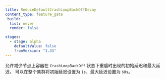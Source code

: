 ```yaml
---
title: ReduceDefaultCrashLoopBackOffDecay
content_type: feature_gate
_build:
  list: never
  render: false

stages:
  - stage: alpha
    defaultValue: false
    fromVersion: "1.33"
---
```


<!--
Enabled reduction of both the initial delay and the maximum delay accrued
between container restarts for a node for containers in `CrashLoopBackOff`
across the cluster to `1s` initial delay and `60s` maximum delay.
-->
允许减少节点上容器在 `CrashLoopBackOff` 状态下重启时出现的初始延迟和最大延迟，
可以在整个集群将初始延迟设置为 `1s`，最大延迟设置为 `60s`。
